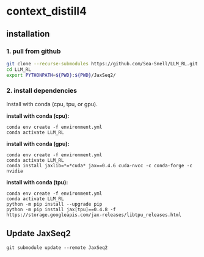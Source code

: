 # context_distill4

## installation

### **1. pull from github**

``` bash
git clone --recurse-submodules https://github.com/Sea-Snell/LLM_RL.git
cd LLM_RL
export PYTHONPATH=${PWD}:${PWD}/JaxSeq2/
```

### **2. install dependencies**

Install with conda (cpu, tpu, or gpu).

**install with conda (cpu):**
``` shell
conda env create -f environment.yml
conda activate LLM_RL
```

**install with conda (gpu):**
``` shell
conda env create -f environment.yml
conda activate LLM_RL
conda install jaxlib=*=*cuda* jax==0.4.6 cuda-nvcc -c conda-forge -c nvidia
```

**install with conda (tpu):**
``` shell
conda env create -f environment.yml
conda activate LLM_RL
python -m pip install --upgrade pip
python -m pip install jax[tpu]==0.4.8 -f https://storage.googleapis.com/jax-releases/libtpu_releases.html
```

## Update JaxSeq2

``` shell
git submodule update --remote JaxSeq2
```
